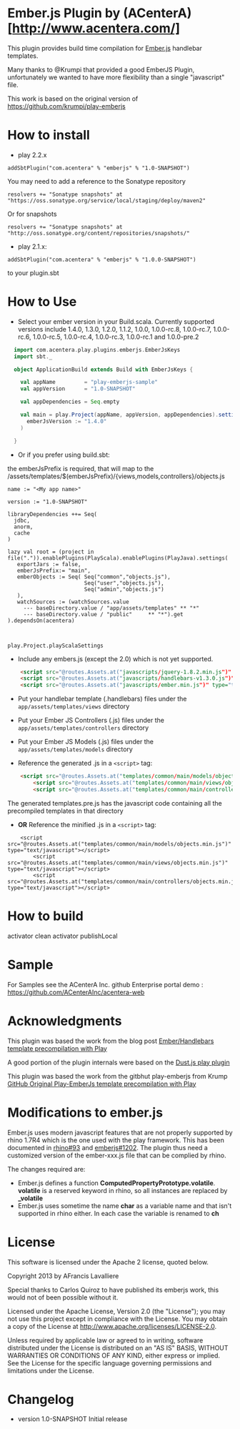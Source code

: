 # Ember.js Plugin by (ACenterA)[http://www.acentera.com/]

This plugin provides build time compilation for [Ember.js](https://github.com/emberjs/ember.js) handlebar templates.

Many thanks to @Krumpi that provided a good EmberJS Plugin, unfortunately we wanted to have more flexibility than a single "javascript" file.

This work is based on the original version of https://github.com/krumpi/play-emberjs


# How to install

* play 2.2.x

```
addSbtPlugin("com.acentera" % "emberjs" % "1.0-SNAPSHOT")
```

You may need to add a reference to the Sonatype repository
```
resolvers += "Sonatype snapshots" at "https://oss.sonatype.org/service/local/staging/deploy/maven2"
```

Or for snapshots

```
resolvers += "Sonatype snapshots" at "http://oss.sonatype.org/content/repositories/snapshots/"
```

* play 2.1.x:

```
addSbtPlugin("com.acentera" % "emberjs" % "1.0.0-SNAPSHOT")
``` 

to your plugin.sbt

# How to Use

* Select your ember version in your Build.scala. Currently supported versions include 1.4.0, 1.3.0, 1.2.0, 1.1.2, 1.0.0, 1.0.0-rc.8, 1.0.0-rc.7, 1.0.0-rc.6, 1.0.0-rc.5, 1.0.0-rc.4, 1.0.0-rc.3, 1.0.0-rc.1 and 1.0.0-pre.2

```scala
  import com.acentera.play.plugins.emberjs.EmberJsKeys
  import sbt._

  object ApplicationBuild extends Build with EmberJsKeys {

    val appName         = "play-emberjs-sample"
    val appVersion      = "1.0-SNAPSHOT"

    val appDependencies = Seq.empty

    val main = play.Project(appName, appVersion, appDependencies).settings(
      emberJsVersion := "1.4.0"
    )

  }
```

* Or if you prefer using build.sbt:


the emberJsPrefix is required, that will map to the /assets/templates/$(emberJsPrefix)/{views,models,controllers}/objects.js


```
name := "<My app name>"

version := "1.0-SNAPSHOT"

libraryDependencies ++= Seq(
  jdbc,
  anorm,
  cache
)

lazy val root = (project in file(".")).enablePlugins(PlayScala).enablePlugins(PlayJava).settings(
   exportJars := false,
   emberJsPrefix:= "main",
   emberObjects := Seq( Seq("common","objects.js"),
                        Seq("user","objects.js"),
                        Seq("admin","objects.js")
   ),
   watchSources := (watchSources.value
     --- baseDirectory.value / "app/assets/templates" ** "*"
     --- baseDirectory.value / "public"     ** "*").get
).dependsOn(acentera)



play.Project.playScalaSettings
```

* Include any embers.js (except the 2.0) which is not yet supported.
```html
    <script src="@routes.Assets.at("javascripts/jquery-1.8.2.min.js")" type="text/javascript"></script>
    <script src="@routes.Assets.at("javascripts/handlebars-v1.3.0.js")" type="text/javascript"></script>
    <script src="@routes.Assets.at("javascripts/ember.min.js")" type="text/javascript"></script>
```

* Put your handlebar template (.handlebars) files under the ```app/assets/templates/views``` directory
* Put your Ember JS Controllers (.js) files under the ```app/assets/templates/controllers``` directory
* Put your Ember JS Models (.js) files under the ```app/assets/templates/models``` directory

* Reference the generated .js in a  ```<script>``` tag:
```html
	<script src="@routes.Assets.at("templates/common/main/models/objects.js")" type="text/javascript"></script>
        <script src="@routes.Assets.at("templates/common/main/views/objects.js")" type="text/javascript"></script>
        <script src="@routes.Assets.at("templates/common/main/controllers/objects.js")" type="text/javascript"></script>
```

The generated templates.pre.js has the javascript code containing all the precompiled templates in that directory

* **OR** Reference the minified .js in a  ```<script>``` tag:
```
	<script src="@routes.Assets.at("templates/common/main/models/objects.min.js")" type="text/javascript"></script>
        <script src="@routes.Assets.at("templates/common/main/views/objects.min.js")" type="text/javascript"></script>
        <script src="@routes.Assets.at("templates/common/main/controllers/objects.min.js")" type="text/javascript"></script>
```

# How to build
activator clean
activator publishLocal

# Sample

For Samples see the ACenterA Inc. github Enterprise portal demo : https://github.com/ACenterAInc/acentera-web

# Acknowledgments

This plugin was based the work from the blog post [Ember/Handlebars template precompilation with Play](http://eng.netwallet.com/2012/04/25/emberhandlebars-template-precompilation-with-play/)

A good portion of the plugin internals were based on the [Dust.js play plugin](https://github.com/typesafehub/play-plugins/tree/master/dust)

This plugin was based the work from the gitbhut play-emberjs from Krump [GitHub Original Play-EmberJs template precompilation with Play](https://github.com/krumpi/play-emberjs)


# Modifications to ember.js

Ember.js uses modern javascript features that are not properly supported by rhino 1.7R4 which is the one used with the play framework.
This has been documented in [rhino#93](https://github.com/mozilla/rhino/issues/93) and [emberjs#1202](https://github.com/emberjs/ember.js/issues/1202).
The plugin thus need a customized version of the ember-xxx.js file that can be complied by rhino.

The changes required are:

* Ember.js defines a function **ComputedPropertyPrototype.volatile**. **volatile** is a reserved keyword in rhino, so all instances are replaced by **_volatile**
* Ember.js uses sometime the name **char** as a variable name and that isn't supported in rhino either. In each case the variable is renamed to **ch**

# License

This software is licensed under the Apache 2 license, quoted below.

Copyright 2013 by AFrancis Lavalliere  

Special thanks to Carlos Quiroz to have published its emberjs work, this would not of been possible without it.

Licensed under the Apache License, Version 2.0 (the "License"); you may not use this project except in compliance with the License. You may obtain a copy of the License at http://www.apache.org/licenses/LICENSE-2.0.

Unless required by applicable law or agreed to in writing, software distributed under the License is distributed on an "AS IS" BASIS, WITHOUT WARRANTIES OR CONDITIONS OF ANY KIND, either express or implied. See the License for the specific language governing permissions and limitations under the License.

# Changelog

* version 1.0-SNAPSHOT Initial release
